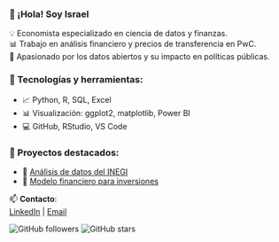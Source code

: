 ### 👋 ¡Hola! Soy Israel
💡 Economista especializado en ciencia de datos y finanzas.  
📊 Trabajo en análisis financiero y precios de transferencia en PwC.  
📍 Apasionado por los datos abiertos y su impacto en políticas públicas.  

### 🔧 Tecnologías y herramientas:
- 📈 Python, R, SQL, Excel
- 📊 Visualización: ggplot2, matplotlib, Power BI
- 💻 GitHub, RStudio, VS Code

### 🚀 Proyectos destacados:
- 📌 [Análisis de datos del INEGI](https://github.com/IsraelData/INEGI-Project)
- 📌 [Modelo financiero para inversiones](https://github.com/IsraelData/FinanceModel)

📫 **Contacto**:  
[LinkedIn](www.linkedin.com/in/jorge-israel-acevedo-benítez) | [Email](mailto:jiacevedo@hotmail.com)

![GitHub followers](https://img.shields.io/github/followers/IsraelData?style=social)
![GitHub stars](https://img.shields.io/github/stars/IsraelData?style=social)

<!--
**israonze/israonze** is a ✨ _special_ ✨ repository because its `README.md` (this file) appears on your GitHub profile.

Here are some ideas to get you started:

- 🔭 I’m currently working on ...
- 🌱 I’m currently learning ...
- 👯 I’m looking to collaborate on ...
- 🤔 I’m looking for help with ...
- 💬 Ask me about ...
- 📫 How to reach me: ...
- 😄 Pronouns: ...
- ⚡ Fun fact: ...
-->

